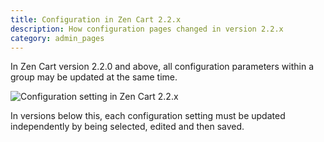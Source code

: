 ```yaml
---
title: Configuration in Zen Cart 2.2.x
description: How configuration pages changed in version 2.2.x
category: admin_pages
---
```


In Zen Cart version 2.2.0 and above, all configuration parameters within a group may be updated at the same time. 

![Configuration setting in Zen Cart 2.2.x](/images/config_v2.2.png)

In versions below this, each configuration setting must be updated independently by being selected, edited and then saved. 

